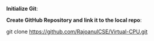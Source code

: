 **Initialize Git**: 

**Create GitHub Repository and link it to the local repo**:

git clone https://github.com/RajoanulCSE/Virtual-CPU.git